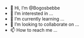 - 👋 Hi, I’m @Bogosbebbe
- 👀 I’m interested in ...
- 🌱 I’m currently learning ...
- 💞️ I’m looking to collaborate on ...
- 📫 How to reach me ...

<!---
Bogosbebbe/Bogosbebbe is a ✨ special ✨ repository because its `README.md` (this file) appears on your GitHub profile.
You can click the Preview link to take a look at your changes.
--->

